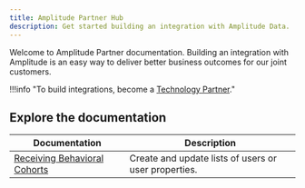 ```yaml
---
title: Amplitude Partner Hub
description: Get started building an integration with Amplitude Data. 
---
```


Welcome to Amplitude Partner documentation. Building an integration with Amplitude is an easy way to deliver better business outcomes for our joint customers. 

!!!info "To build integrations, become a [Technology Partner](https://amplitude.com/partners)."

## Explore the documentation

|Documentation|Description|
|---|-----------|
|[Receiving Behavioral Cohorts](../partners/sending-cohorts)| Create and update lists of users or user properties. |